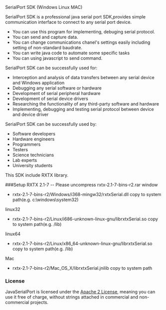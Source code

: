 SerialPort SDK (Windows Linux MAC)

SerialPort SDK is a professional java serial port SDK,provides simple communication interface to connect to any serial port device.

* You can use this program for implementing, debuging serial protocol. 
* You can send and capture data. 
* You can change communications chanel's settings easily including setting of non-standard baudrate.
* You can write java code to automate some specific tasks
* You can using javascript to send command.


SerialPort SDK can be successfully used for:
* Interception and analysis of data transfers between any serial device and Windows application
* Debugging any serial software or hardware
* Development of serial peripheral hardware
* Development of serial device drivers
* Researching the functionality of any third-party software and hardware
* Implementing, debugging and testing serial protocol between device and device driver

SerialPort SDK can be successfully used by:
* Software developers
* Hardware engineers
* Programmers
* Testers
* Science technicians
* Lab experts
* University students

This SDK include RXTX library.

###Setup
RXTX 2.1-7
-- Please uncompress rxtx-2.1-7-bins-r2.rar
window
- rxtx-2.1-7-bins-r2/Windows/i368-mingw32/rxtxSerial.dll copy to system path(e.g. c:\windows\system32\)

linux32
- rxtx-2.1-7-bins-r2/Linux/i686-unknown-linux-gnu/librxtxSerial.so copy to system path(e.g. /lib)

linux64
- rxtx-2.1-7-bins-r2/Linux/x86_64-unknown-linux-gnu/librxtxSerial.so copy to system path(e.g. /lib) 

Mac
- rxtx-2.1-7-bins-r2/Mac_OS_X/librxtxSerial.jnilib copy to system path


### License
JavaSerialPort is licensed under the [Apache 2 License](http://www.apache.org/licenses/LICENSE-2.0.html), meaning you can use it free of charge, without strings attached in commercial and non-commercial projects.
